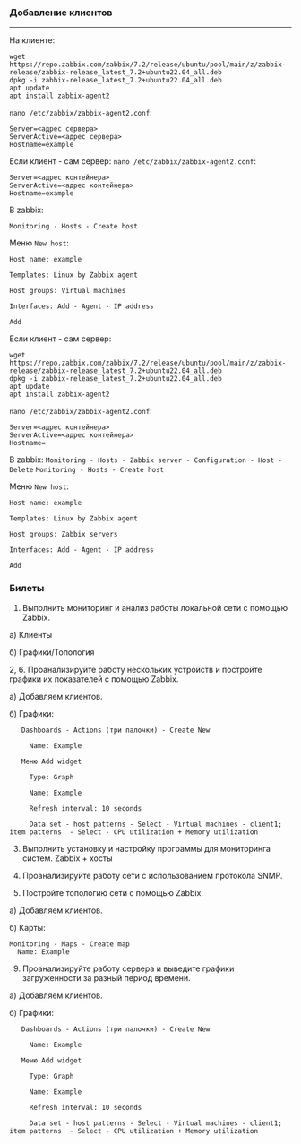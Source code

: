 ### Добавление клиентов
---
На клиенте:
```
wget https://repo.zabbix.com/zabbix/7.2/release/ubuntu/pool/main/z/zabbix-release/zabbix-release_latest_7.2+ubuntu22.04_all.deb
dpkg -i zabbix-release_latest_7.2+ubuntu22.04_all.deb
apt update 
apt install zabbix-agent2
```
`nano /etc/zabbix/zabbix-agent2.conf`:
```
Server=<адрес сервера>
ServerActive=<адрес сервера>
Hostname=example
```
Если клиент - сам сервер:
`nano /etc/zabbix/zabbix-agent2.conf`:
```
Server=<адрес контейнера>
ServerActive=<адрес контейнера>
Hostname=example
```

В zabbix:

  `Monitoring - Hosts - Create host`

Меню `New host`: 
    
    Host name: example
  
    Templates: Linux by Zabbix agent
  
    Host groups: Virtual machines
  
    Interfaces: Add - Agent - IP address
  
    Add

Если клиент - сам сервер:
```
wget https://repo.zabbix.com/zabbix/7.2/release/ubuntu/pool/main/z/zabbix-release/zabbix-release_latest_7.2+ubuntu22.04_all.deb
dpkg -i zabbix-release_latest_7.2+ubuntu22.04_all.deb
apt update 
apt install zabbix-agent2
```
`nano /etc/zabbix/zabbix-agent2.conf`:
```
Server=<адрес контейнера>
ServerActive=<адрес контейнера>
Hostname=
```
В zabbix:
  `Monitoring - Hosts - Zabbix server - Configuration - Host - Delete`
  `Monitoring - Hosts - Create host`

Меню `New host`: 
    
    Host name: example
  
    Templates: Linux by Zabbix agent
  
    Host groups: Zabbix servers
  
    Interfaces: Add - Agent - IP address
  
    Add

### Билеты
1. Выполнить мониторинг и анализ работы локальной сети с помощью Zabbix.

  а) Клиенты
   
  б) Графики/Топология

2, 6. Проанализируйте работу нескольких устройств и постройте графики их показателей с помощью Zabbix. 

  а) Добавляем клиентов.
  
  б) Графики:

       Dashboards - Actions (три палочки) - Create New
     
         Name: Example
     
       Меню Add widget
     
         Type: Graph
     
         Name: Example
     
         Refresh interval: 10 seconds
     
         Data set - host patterns - Select - Virtual machines - client1; item patterns  - Select - CPU utilization + Memory utilization
         
3. Выполнить установку и настройку программы для мониторинга систем.
   Zabbix + хосты

5. Проанализируйте работу сети с использованием протокола SNMP.


7. Постройте топологию сети с помощью Zabbix.

  а) Добавляем клиентов. 

  б) Карты:
  
    Monitoring - Maps - Create map
      Name: Example
      
  
9. Проанализируйте работу сервера и выведите графики загруженности за разный период времени.

  а) Добавляем клиентов.
  
  б) Графики:

       Dashboards - Actions (три палочки) - Create New
     
         Name: Example
     
       Меню Add widget
     
         Type: Graph
     
         Name: Example
     
         Refresh interval: 10 seconds
     
         Data set - host patterns - Select - Virtual machines - client1; item patterns  - Select - CPU utilization + Memory utilization

